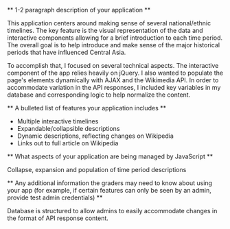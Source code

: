 ** 1-2 paragraph description of your application **

This application centers around making sense of several national/ethnic timelines. The key feature is the visual representation of the data and interactive components allowing for a brief introduction to each time period. The overall goal is to help introduce and make sense of the major historical periods that have influenced Central Asia.

To accomplish that, I focused on several technical aspects. The interactive component of the app relies heavily on jQuery. I also wanted to populate the page's elements dynamically with AJAX and the Wikimedia API. In order to accommodate variation in the API responses, I included key variables in my database and corresponding logic to help normalize the content.

** A bulleted list of features your application includes **

  - Multiple interactive timelines
  - Expandable/collapsible descriptions
  - Dynamic descriptions, reflecting changes on Wikipedia
  - Links out to full article on Wikipedia

** What aspects of your application are being managed by JavaScript **

Collapse, expansion and population of time period descriptions

** Any additional information the graders may need to know about using your app (for example, if certain features can only be seen by an admin, provide test admin credentials) **

Database is structured to allow admins to easily accommodate changes in the format of API response content.